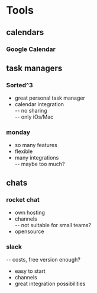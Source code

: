 # Tools

## calendars

### Google Calendar

## task managers

### Sorted^3

+ great personal task manager  
+ calendar integration  
-- no sharing  
-- only iOs/Mac

### monday

+ so  many features  
+ flexible  
+ many integrations  
-- maybe too much?

## chats

### rocket chat

+ own hosting  
+ channels  
-- not suitable for small teams?  
+ opensource 

### slack

-- costs, free version enough?  
+ easy to start  
+ channels  
+ great integration possibilities



